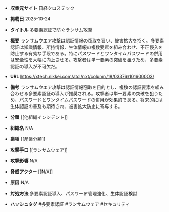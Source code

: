 - **収集元サイト**
日経クロステック

- **掲載日**
2025-10-24

- **タイトル**
多要素認証で防ぐランサム攻撃

- **概要**
ランサムウエア攻撃は認証情報の窃取を狙い、被害拡大を招く。多要素認証は知識情報、所持情報、生体情報の複数要素を組み合わせ、不正侵入を防止する有効な手段である。特にパスワードとワンタイムパスワードの併用は安全性を大幅に向上させる。攻撃者は単一要素の突破を狙うため、多要素認証の導入が不可欠だ。

- **URL**
https://xtech.nikkei.com/atcl/nxt/column/18/03376/101600003/

- **備考**
ランサムウエア攻撃は認証情報窃取を目的とし、複数の認証要素を組み合わせる多要素認証の導入が推奨される。攻撃者は単一要素の突破を狙うため、パスワードとワンタイムパスワードの併用が効果的である。将来的には生体認証の普及も期待され、被害拡大防止に寄与する。

- **分類**
[[他組織インシデント]]

- **組織名**
N/A

- **業種**
[[産業分類]]

- **攻撃手口**
[[ランサムウェア]]

- **攻撃影響**
N/A

- **脅威アクター**
[[N/A]]

- **原因**
N/A

- **対処方法**
多要素認証導入、パスワード管理強化、生体認証検討

- **ハッシュタグ**
#多要素認証 #ランサムウェア #セキュリティ
